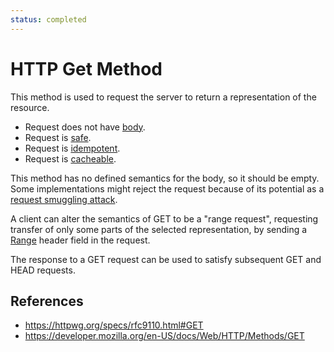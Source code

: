 ```yaml
---
status: completed
---
```


# HTTP Get Method

This method is used to request the server to return a representation of the resource.

- Request does not have [body](/http/body).
- Request is [safe](/http/requests/safe).
- Request is [idempotent](/http/requests/idempotent).
- Request is [cacheable](/http/requests/cacheable).

This method has no defined semantics for the body, so it should be empty. Some implementations might reject the request because of its potential as a [request smuggling attack](/http/security/request-smuggling-attack).

A client can alter the semantics of GET to be a "range request", requesting transfer of only some parts of the selected representation, by sending a [Range](/http/fields/range) header field in the request.

The response to a GET request can be used to satisfy subsequent GET and HEAD requests.

## References

- https://httpwg.org/specs/rfc9110.html#GET
- https://developer.mozilla.org/en-US/docs/Web/HTTP/Methods/GET
